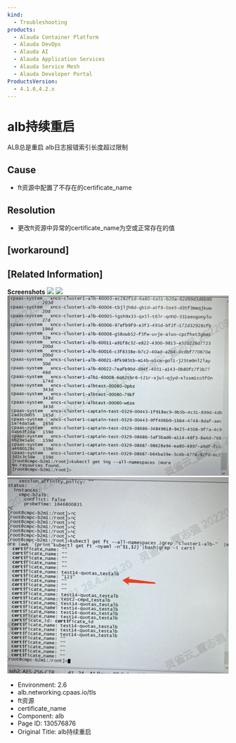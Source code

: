 ```yaml
---
kind:
  - Troubleshooting
products:
  - Alauda Container Platform
  - Alauda DevOps
  - Alauda AI
  - Alauda Application Services
  - Alauda Service Mesh
  - Alauda Developer Portal
ProductsVersion:
  - 4.1.0,4.2.x
---
```

<!-- A type of document that involves encountering a fault, diagnosing it, performing root cause analysis, and providing solutions. -->

# alb持续重启

ALB总是重启 alb日志报错索引长度超过限制

## Cause
- ft资源中配置了不存在的certificate_name

## Resolution
- 更改ft资源中异常的certificate_name为空或正常存在的值

## [workaround]

## [Related Information]
**Screenshots**
[![](assets/albchi-xu-zhong-qi/image2022-12-2_17-48-55.png)](https://servicecenter-alauda.udesk.cn/entry/ticket/show/351990314)
![](assets/albchi-xu-zhong-qi/image2022-12-2_17-50-13.png)
![](assets/albchi-xu-zhong-qi/image2022-12-2_17-50-45.png)
![](assets/albchi-xu-zhong-qi/image2022-12-2_17-51-11.png)
- Environment: 2.6
- alb.networking.cpaas.io/tls
- ft资源
- certificate_name
- Component: alb
- Page ID: 130576876
- Original Title: alb持续重启
